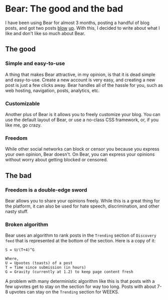 # Bear: The good and the bad

I have been using Bear for almost 3 months, posting a handful of blog posts, and got two posts [blow](https://news.ycombinator.com/item?id=31432527) [up](https://news.ycombinator.com/item?id=31455657). With this, I decided to write about what I like and don't like so much about Bear.

## The good

### Simple and easy-to-use

A thing that makes Bear attractive, in my opinion, is that it is dead simple and easy-to-use. Create a new account is very easy, and creating a new post is just a few clicks away. Bear handles all of the hassle for you, such as web hosting, navigation, posts, analytics, etc.

### Customizable

Another plus of Bear is it allows you to freely customize your blog. You can use the default layout of Bear, or use a no-class CSS framework, or, if you like me, go crazy.

### Freedom

While other social networks can block or censor you because you express your own opinion, Bear doesn't. On Bear, you can express your opinions without worry about getting blocked or censored.

## The bad

### Freedom is a double-edge sword

Bear allows you to share your opinions freely. While this is a great thing for the platform, it can also be used for hate speech, discrimination, and other nasty stuff.

### Broken algorithm

Bear uses an algorithm to rank posts in the `Trending` section of `Discovery feed` that is represented at the bottom of the section. Here is a copy of it:

```
S = U/(T+4)^G

Where,
U = Upvotes (toasts) of a post
T = Time since submission (in hours)
G = Gravity (currently at 1.2) to keep page content fresh
```

A problem with many deterministic algorithm like this is that posts with a few upvotes get to stay on the section for way too long. Posts with about 7-8 upvotes can stay on the `Trending` section for WEEKS.